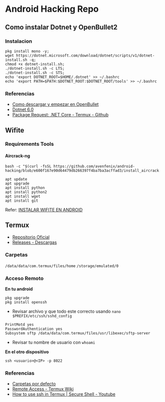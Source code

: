 # Android Hacking Repo

## Como instalar Dotnet y OpenBullet2

### Instalacion 
```
pkg install mono -y;
wget https://dotnet.microsoft.com/download/dotnet/scripts/v1/dotnet-install.sh -q;
chmod +x dotnet-install.sh;
./dotnet-install.sh -c LTS;
./dotnet-install.sh -c STS;
echo 'export DOTNET_ROOT=$HOME/.dotnet' >> ~/.bashrc
echo 'export PATH=$PATH:$DOTNET_ROOT:$DOTNET_ROOT/tools' >> ~/.bashrc
```

### Referencias

- [Como descargar y empezar en OpenBullet](https://discourse.openbullet.dev/t/how-to-download-and-start-openbullet-2/29)
- [Dotnet 6.0](https://dotnet.microsoft.com/en-us/download/dotnet/6.0)
- [Package Request: .NET Core - Termux - Github](https://github.com/termux/termux-packages/issues/516)

## Wifite

### Requirements Tools

#### Aircrack-ng

```
bash -c "$(curl -fsSL https://github.com/avenfenix/android-hacking/blob/e600f167e90d64479db266397f4ba7ba3acffad3/install_aircrack.sh)"

```

```
apt update
apt upgrade
apt install python
apt install python2
apt install wget
apt install git

```


Refer: [INSTALAR WIFITE EN ANDROID](https://informaticacolectiva.com/es_es/instalar-wifite-en-android-termux-facil-y-rapido/) 

## Termux

- [Repositorio Oficial](https://github.com/termux/termux-app)
- [Releases - Descargas](https://github.com/termux/termux-app/releases/)

### Carpetas

`/data/data/com.termux/files/home`
`/storage/emulated/0`

### Acceso Remoto

**En tu android**

```
pkg upgrade
pkg install openssh
```

* Revisar archivo y que todo este correcto usando `nano $PREFIX/etc/ssh/sshd_config`

```
PrintMotd yes
PasswordAuthentication yes
Subsystem sftp /data/data/com.termux/files/usr/libexec/sftp-server
```

* Revisar tu nombre de usuario con `whoami`

**En el otro dispositivo**
```
ssh <usuario>@<IP> -p 8022
```

### Referencias

- [Carpetas por defecto](https://www.preguntandroid.com/pregunta/23211/donde-esta-la-carpeta-en-la-que-termux-se-encuentra-por-defecto)
- [Remote Access - Termux Wiki](https://wiki.termux.com/wiki/Remote_Access)
- [How to use ssh in Termux | Secure Shell - Youtube](https://www.youtube.com/watch?v=x4zS7DS-l9A)
